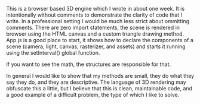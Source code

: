 This is a browser based 3D engine which I wrote in about one week. It is intentionally without comments to demonstrate the clarity of code that I write. In a professional setting I would be much less strict about ommitting comments. There are zero import statements, the scene is rendered in browser using the HTML canvas and a custom triangle drawing method. App.js is a good place to start, it shows how to declare the components of a scene (camera, light, canvas, rasterizer, and assets) and starts it running using the setInterval() global function.

If you want to see the math, the structures are responsible for that.

In general I would like to show that my methods are small, they do what they say they do, and they are descriptive. The language of 3D rendering may obfuscate this a little, but I believe that this is clean, maintainable code, and a good example of a difficult problem, the type of which I like to solve.
